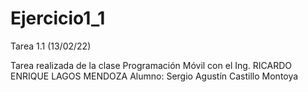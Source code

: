 # Ejercicio1_1
Tarea 1.1 (13/02/22)

Tarea realizada de la clase Programación Móvil con el Ing. RICARDO ENRIQUE LAGOS MENDOZA
Alumno: Sergio Agustín Castillo Montoya
